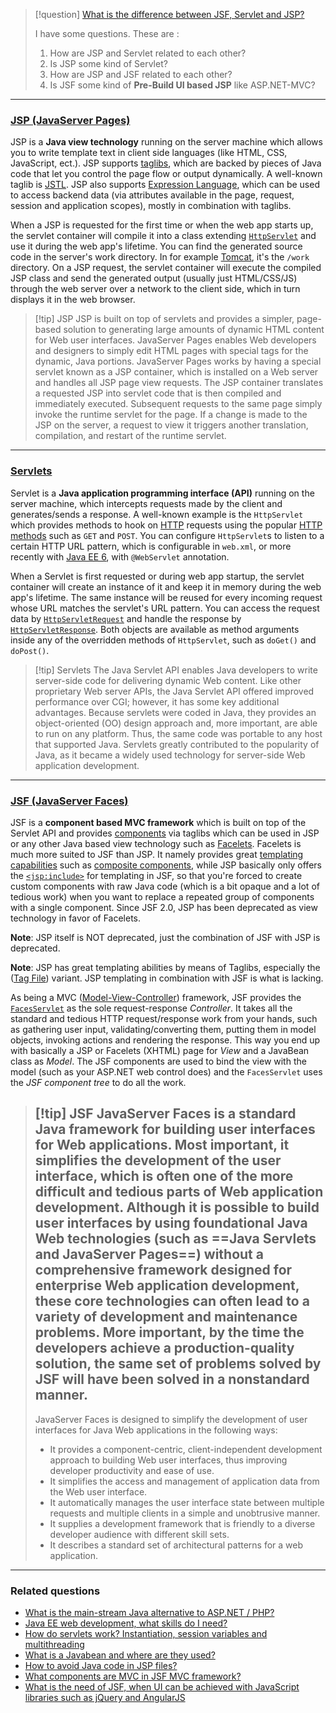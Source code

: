 > [!question] [What is the difference between JSF, Servlet and JSP?](https://stackoverflow.com/questions/2095397/what-is-the-difference-between-jsf-servlet-and-jsp)
>
> I have some questions.
> These are :
>1. How are JSP and Servlet related to each other?
>2. Is JSP some kind of Servlet?
>3. How are JSP and JSF related to each other?
>4. Is JSF some kind of **Pre-Build UI based JSP** like ASP.NET-MVC?

---
### [JSP (JavaServer Pages)](https://stackoverflow.com/tags/jsp/info)

JSP is a **Java view technology** running on the server machine which allows you to write template text in client side languages (like HTML, CSS, JavaScript, ect.).
JSP supports [taglibs](http://docs.oracle.com/javaee/5/tutorial/doc/bnann.html), which are backed by pieces of Java code that let you control the page flow or output dynamically.
A well-known taglib is [JSTL](https://stackoverflow.com/tags/jstl/info).
JSP also supports [Expression Language](https://stackoverflow.com/tags/el/info), which can be used to access backend data (via attributes available in the page, request, session and application scopes), mostly in combination with taglibs.

When a JSP is requested for the first time or when the web app starts up, the servlet container will compile it into a class extending [`HttpServlet`](http://docs.oracle.com/javaee/6/api/javax/servlet/http/HttpServlet.html) and use it during the web app's lifetime.
You can find the generated source code in the server's work directory.
In for example [Tomcat](http://tomcat.apache.org), it's the `/work` directory.
On a JSP request, the servlet container will execute the compiled JSP class and send the generated output (usually just HTML/CSS/JS) through the web server over a network to the client side, which in turn displays it in the web browser.

>[!tip] JSP
>JSP is built on top of servlets and provides a simpler, page-based solution to generating large amounts of dynamic HTML content for Web user interfaces.
>JavaServer Pages enables Web developers and designers to simply edit HTML pages with special tags for the dynamic, Java portions.
>JavaServer Pages works by having a special servlet known as a JSP container, which is installed on a Web server and handles all JSP page view requests.
>The JSP container translates a requested JSP into servlet code that is then compiled and immediately executed.
>Subsequent requests to the same page simply invoke the runtime servlet for the page.
>If a change is made to the JSP on the server, a request to view it triggers another translation, compilation, and restart of the runtime servlet.

---
### [Servlets](https://stackoverflow.com/tags/servlets/info)

Servlet is a **Java application programming interface (API)** running on the server machine, which intercepts requests made by the client and generates/sends a response. A well-known example is the `HttpServlet` which provides methods to hook on [HTTP](http://www.w3.org/Protocols/rfc2616/rfc2616.html) requests using the popular [HTTP methods](http://www.w3.org/Protocols/rfc2616/rfc2616-sec9.html) such as `GET` and `POST`.
You can configure `HttpServlet`s to listen to a certain HTTP URL pattern, which is configurable in `web.xml`, or more recently with [Java EE 6](http://docs.oracle.com/javaee/6/tutorial/doc/bnafd.html), with `@WebServlet` annotation.

When a Servlet is first requested or during web app startup, the servlet container will create an instance of it and keep it in memory during the web app's lifetime. The same instance will be reused for every incoming request whose URL matches the servlet's URL pattern. You can access the request data by [`HttpServletRequest`](http://docs.oracle.com/javaee/6/api/javax/servlet/http/HttpServletRequest.html) and handle the response by [`HttpServletResponse`](http://docs.oracle.com/javaee/6/api/javax/servlet/http/HttpServletResponse.html). Both objects are available as method arguments inside any of the overridden methods of `HttpServlet`, such as `doGet()` and `doPost()`.

>[!tip] Servlets
>The Java Servlet API enables Java developers to write server-side code for delivering dynamic Web content.
>Like other proprietary Web server APIs, the Java Servlet API offered improved performance over CGI; however, it has some key additional advantages.
>Because servlets were coded in Java, they provides an object-oriented (OO) design approach and, more important, are able to run on any platform.
>Thus, the same code was portable to any host that supported Java.
>Servlets greatly contributed to the popularity of Java, as it became a widely used technology for server-side Web application development.

---
### [JSF (JavaServer Faces)](https://stackoverflow.com/tags/jsf/info)

JSF is a **component based MVC framework** which is built on top of the Servlet API and provides [components](http://docs.oracle.com/javaee/6/tutorial/doc/bnarf.html) via taglibs which can be used in JSP or any other Java based view technology such as [Facelets](http://docs.oracle.com/javaee/6/tutorial/doc/giepx.html). Facelets is much more suited to JSF than JSP. It namely provides great [templating capabilities](http://docs.oracle.com/javaee/6/tutorial/doc/giqxp.html) such as [composite components](http://docs.oracle.com/javaee/6/tutorial/doc/giqzr.html), while JSP basically only offers the [`<jsp:include>`](http://java.sun.com/products/jsp/syntax/2.0/syntaxref2020.html#8828) for templating in JSF, so that you're forced to create custom components with raw Java code (which is a bit opaque and a lot of tedious work) when you want to replace a repeated group of components with a single component. Since JSF 2.0, JSP has been deprecated as view technology in favor of Facelets.

**Note**: JSP itself is NOT deprecated, just the combination of JSF with JSP is deprecated.

**Note**: JSP has great templating abilities by means of Taglibs, especially the ([Tag File](http://docs.oracle.com/javaee/5/tutorial/doc/bnann.html)) variant. JSP templating in combination with JSF is what is lacking.

As being a MVC ([Model-View-Controller](http://en.wikipedia.org/wiki/Model%E2%80%93view%E2%80%93controller)) framework, JSF provides the [`FacesServlet`](http://docs.oracle.com/javaee/6/api/javax/faces/webapp/FacesServlet.html) as the sole request-response _Controller_. It takes all the standard and tedious HTTP request/response work from your hands, such as gathering user input, validating/converting them, putting them in model objects, invoking actions and rendering the response. This way you end up with basically a JSP or Facelets (XHTML) page for _View_ and a JavaBean class as _Model_. The JSF components are used to bind the view with the model (such as your ASP.NET web control does) and the `FacesServlet` uses the _JSF component tree_ to do all the work.

>[!tip] JSF
>JavaServer Faces is a standard Java framework for building user interfaces for Web applications.
>Most important, it simplifies the development of the user interface, which is often one of the more difficult and tedious parts of Web application development. 
>Although it is possible to build user interfaces by using foundational Java Web technologies (such as ==Java Servlets and JavaServer Pages==) without a comprehensive framework designed for enterprise Web application development, these core technologies can often lead to a variety of development and maintenance problems.
>More important, by the time the developers achieve a production-quality solution, the same set of problems solved by JSF will have been solved in a nonstandard manner.
>---
>JavaServer Faces is designed to simplify the development of user interfaces for Java Web applications in the following ways:
>- It provides a component-centric, client-independent development approach to building Web user interfaces, thus improving developer productivity and ease of use.
>- It simplifies the access and management of application data from the Web user interface.
>- It automatically manages the user interface state between multiple requests and multiple clients in a simple and unobtrusive manner.
>- It supplies a development framework that is friendly to a diverse developer audience with different skill sets.
>- It describes a standard set of architectural patterns for a web application.

---

### Related questions

- [What is the main-stream Java alternative to ASP.NET / PHP?](https://stackoverflow.com/questions/2556553/what-is-the-main-stream-java-alternative-to-asp-net-php)
- [Java EE web development, what skills do I need?](https://stackoverflow.com/questions/1958808/java-web-development-what-skills-do-i-need)
- [How do servlets work? Instantiation, session variables and multithreading](https://stackoverflow.com/questions/3106452/java-servlet-instantiation-and-session-variables)
- [What is a Javabean and where are they used?](https://stackoverflow.com/questions/1727603/places-where-java-beans-used)
- [How to avoid Java code in JSP files?](https://stackoverflow.com/questions/3177733/howto-avoid-java-code-in-jsp-files)
- [What components are MVC in JSF MVC framework?](https://stackoverflow.com/questions/5104094/what-components-are-mvc-in-jsf-mvc-framework)
- [What is the need of JSF, when UI can be achieved with JavaScript libraries such as jQuery and AngularJS](https://stackoverflow.com/questions/4421839/what-is-the-need-of-jsf-when-ui-can-be-achieved-from-css-html-javascript-jquery/)